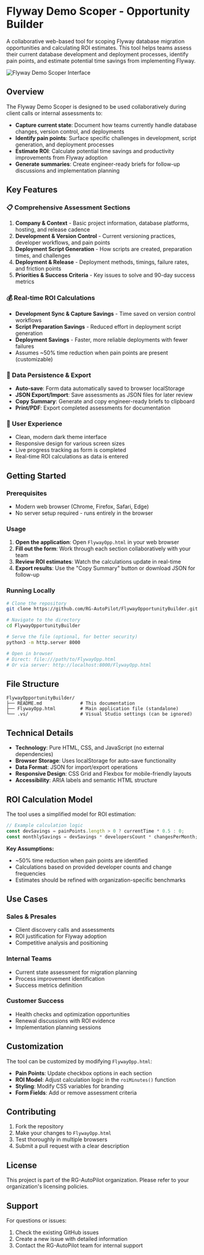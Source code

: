 # Flyway Demo Scoper - Opportunity Builder

A collaborative web-based tool for scoping Flyway database migration opportunities and calculating ROI estimates. This tool helps teams assess their current database development and deployment processes, identify pain points, and estimate potential time savings from implementing Flyway.

![Flyway Demo Scoper Interface](https://github.com/user-attachments/assets/4d75a0ec-df89-4a42-a73b-761fec9c1384)

## Overview

The Flyway Demo Scoper is designed to be used collaboratively during client calls or internal assessments to:

- **Capture current state**: Document how teams currently handle database changes, version control, and deployments
- **Identify pain points**: Surface specific challenges in development, script generation, and deployment processes  
- **Estimate ROI**: Calculate potential time savings and productivity improvements from Flyway adoption
- **Generate summaries**: Create engineer-ready briefs for follow-up discussions and implementation planning

## Key Features

### 📋 Comprehensive Assessment Sections
1. **Company & Context** - Basic project information, database platforms, hosting, and release cadence
2. **Development & Version Control** - Current versioning practices, developer workflows, and pain points
3. **Deployment Script Generation** - How scripts are created, preparation times, and challenges
4. **Deployment & Release** - Deployment methods, timings, failure rates, and friction points
5. **Priorities & Success Criteria** - Key issues to solve and 90-day success metrics

### 💰 Real-time ROI Calculations
- **Development Sync & Capture Savings** - Time saved on version control workflows
- **Script Preparation Savings** - Reduced effort in deployment script generation  
- **Deployment Savings** - Faster, more reliable deployments with fewer failures
- Assumes ~50% time reduction when pain points are present (customizable)

### 🔄 Data Persistence & Export
- **Auto-save**: Form data automatically saved to browser localStorage
- **JSON Export/Import**: Save assessments as JSON files for later review
- **Copy Summary**: Generate and copy engineer-ready briefs to clipboard
- **Print/PDF**: Export completed assessments for documentation

### 🎨 User Experience
- Clean, modern dark theme interface
- Responsive design for various screen sizes
- Live progress tracking as form is completed
- Real-time ROI calculations as data is entered

## Getting Started

### Prerequisites
- Modern web browser (Chrome, Firefox, Safari, Edge)
- No server setup required - runs entirely in the browser

### Usage

1. **Open the application**: Open `FlywayOpp.html` in your web browser
2. **Fill out the form**: Work through each section collaboratively with your team
3. **Review ROI estimates**: Watch the calculations update in real-time
4. **Export results**: Use the "Copy Summary" button or download JSON for follow-up

### Running Locally

```bash
# Clone the repository
git clone https://github.com/RG-AutoPilot/FlywayOpportunityBuilder.git

# Navigate to the directory
cd FlywayOpportunityBuilder

# Serve the file (optional, for better security)
python3 -m http.server 8000

# Open in browser
# Direct: file:///path/to/FlywayOpp.html  
# Or via server: http://localhost:8000/FlywayOpp.html
```

## File Structure

```
FlywayOpportunityBuilder/
├── README.md              # This documentation
├── FlywayOpp.html         # Main application file (standalone)
└── .vs/                   # Visual Studio settings (can be ignored)
```

## Technical Details

- **Technology**: Pure HTML, CSS, and JavaScript (no external dependencies)
- **Browser Storage**: Uses localStorage for auto-save functionality
- **Data Format**: JSON for import/export operations
- **Responsive Design**: CSS Grid and Flexbox for mobile-friendly layouts
- **Accessibility**: ARIA labels and semantic HTML structure

## ROI Calculation Model

The tool uses a simplified model for ROI estimation:

```javascript
// Example calculation logic
const devSavings = painPoints.length > 0 ? currentTime * 0.5 : 0;
const monthlySavings = devSavings * developersCount * changesPerMonth;
```

**Key Assumptions:**
- ~50% time reduction when pain points are identified
- Calculations based on provided developer counts and change frequencies
- Estimates should be refined with organization-specific benchmarks

## Use Cases

### Sales & Presales
- Client discovery calls and assessments
- ROI justification for Flyway adoption
- Competitive analysis and positioning

### Internal Teams
- Current state assessment for migration planning
- Process improvement identification
- Success metrics definition

### Customer Success
- Health checks and optimization opportunities
- Renewal discussions with ROI evidence
- Implementation planning sessions

## Customization

The tool can be customized by modifying `FlywayOpp.html`:

- **Pain Points**: Update checkbox options in each section
- **ROI Model**: Adjust calculation logic in the `roiMinutes()` function
- **Styling**: Modify CSS variables for branding
- **Form Fields**: Add or remove assessment criteria

## Contributing

1. Fork the repository
2. Make your changes to `FlywayOpp.html`
3. Test thoroughly in multiple browsers
4. Submit a pull request with a clear description

## License

This project is part of the RG-AutoPilot organization. Please refer to your organization's licensing policies.

## Support

For questions or issues:
1. Check the existing GitHub issues
2. Create a new issue with detailed information
3. Contact the RG-AutoPilot team for internal support
